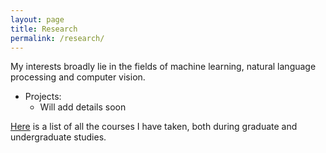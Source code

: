 ```yaml
---
layout: page
title: Research
permalink: /research/
---
```


My interests broadly lie in the fields of machine learning, natural language processing and computer vision. 

- Projects:
	* Will add details soon

[Here](/courses/) is a list of all the courses I have taken, both during graduate and undergraduate studies.